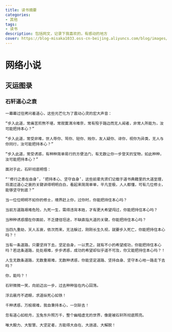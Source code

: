 ```yaml
---
title: 读书摘要
categories:
- 其他
tags: 
- 读书
description: 包括网文，记录下我喜欢的，有感动的地方
cover: https://blog-misaka1033.oss-cn-beijing.aliyuncs.com/blog/images/84227917_p0.webp
---
```


# 网络小说

## 灭运图录

### 石轩道心之衰

    一幕幕过往拷问着道心，这些光芒化为了震动心灵的宏大声音：

    “步入此道，常痛苦煎熬不堪，常寂寞清冷难奈，常有殁于路边而无人闻者，非常人所能为，汝可能把持本心？”

    “步入此道，常受非难，世人辱你、骂你、轻你、贱你，友人疑你、诽你，视你为异类，无人与你同行，汝可能把持本心？”

    “步入此道，常受诱惑，有种种简单易行的方便法门，有无数让你一步登天的宝物，如此种种，汝可能把持本心？”

    面对于此，石轩彻底明悟：

    “‘修行之患在自身’，‘把持本心、坚守自身’，这些前辈先贤们记载于道书典籍里的大道至理，将渡过道心之衰的关键讲得明明白白，看起来简简单单，平凡至极，人人都懂，可有几位修士，能够坚守到底？”

    当一位位明明不如你的修士，境界赶上你，过你时，你能把持住本心吗？

    当前方道路艰难危险，九死一生，需得违背本姓，才有更大希望闯过，你能把持住本心吗？

    当种种诱惑摆在你面前，不乏捷径坦途，不缺直指大道的关键，你能把持住本心吗？

    当四九重劫，天人五衰，依次而来，无法躲过，刚刚长生久视，就要步入死亡，你能把持住本心吗？！

    当有一条道路，只要坚持下去，坚定自身，一以贯之，就有不小的希望成功，你能把持住本心吗？若这条道路，处处艰难，步步诱惑，成功的希望却似乎遥不可及，你又能把持住本心吗？！

    人生无数条道路，无数重艰难，无数种诱惑，你能坚定道路、坚持自身、坚守本心地一路走下去吗？

    你，能吗？！

    石轩微微一笑，向前迈出一步，过去种种皆在内心回荡。

    浮云蔽月不遮眼，求道纵死心如铁！

    千种诱惑，万般艰难，我自秉持本心，一剑斩去！

    忽有道心如皎月，玉兔东升照万千，整个幽暗虚无的世界，像是被石轩所彻底照亮。

    唯大毅力、大智慧、大坚定者，方能得大自在、大逍遥、大解脱！